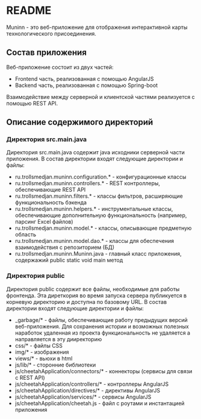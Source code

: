 # README #

Muninn - это веб-приложение для отображения интерактивной карты технологического присоединения.

## Состав приложения ##

Веб-приложение состоит из двух частей:
* Frontend часть, реализованная с помощью AngularJS
* Backend часть, реализованная с помощью Spring-boot

Взаимодействие между серверной и клиентской частями реализуется с помощью REST API.

## Описание содержимого директорий ##

### Директория src.main.java ###

Директория src.main.java содержит java исходники серверной части приложения. В состав директории входят следующие директории и файлы:
* ru.trollsmedjan.muninn.configuration.* - конфигурационные классы
* ru.trollsmedjan.muninn.controllers.* - REST контроллеры, обеспечивающие REST API
* ru.trollsmedjan.muninn.filters.* - классы фильтров, расширяющие функциональность бэкенда
* ru.trollsmedjan.muninn.helpers.* - инструментальные классы, обеспечивающие дополнительную функциональность (например, парсинг Excel файлов)
* ru.trollsmedjan.muninn.model.* - классы, описывающие предметную область
* ru.trollsmedjan.muninn.model.dao.* - классы для обеспечения взаимодействия с репозиторием (БД)
* ru.trollsmedjan.muninn.Muninn.java - главный класс приложения, содержажий public static void main метод

### Директория public ###

Директория public содержит все файлы, необходимые для работы фронтенда. Эта диреткория во время запуска сервера публикуется в корневую директорию и доступна по базовому URL. В состав директории входят следующие директории и файлы:
* _garbage/* - файлы, обеспечивающие работу предыдущих версий веб-приложения. Для сохранения истории и возможных полезных наработок удаленная из проекта функциональность не удаляется а направляется в эту дииректорию
* css/* - файлы CSS
* img/* - изображения
* views/* - вьюхи в html
* js/lib/* - сторонние библиотеки
* js/cheetahApplication/connectors/* - коннекторы (сервисы для связи с REST API)
* js/cheetahApplication/controllers/* - контроллеры AngularJS
* js/cheetahApplication/directives/* - директивы AngularJS
* js/cheetahApplication/services/* - сервисы AngularJS
* js/cheetahApplication/cheetah.js - файл с роутами и инстантацией приложения